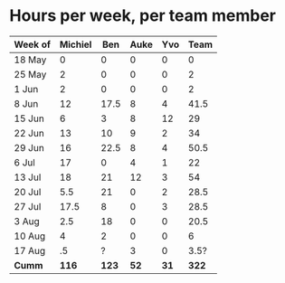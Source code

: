 # Hours per week, per team member

| Week of | Michiel | Ben  | Auke | Yvo  | Team |
|---------|---------|------|------|------|------|
| 18 May  |  0      |  0   |  0   |  0   |  0   |
| 25 May  |  2      |  0   |  0   |  0   |  2   |
|  1 Jun  |  2      |  0   |  0   |  0   |  2   |
|  8 Jun  | 12      | 17.5 |  8   |  4   | 41.5 |
| 15 Jun  |  6      |  3   |  8   | 12   | 29   |
| 22 Jun  | 13      | 10   |  9   |  2   | 34   |
| 29 Jun  | 16      | 22.5 |  8   |  4   | 50.5 |
|  6 Jul  | 17      |  0   |  4   |  1   | 22   |
| 13 Jul  | 18      | 21   | 12   |  3   | 54   |
| 20 Jul  |  5.5    | 21   |  0   |  2   | 28.5 |
| 27 Jul  | 17.5    |  8   |  0   |  3   | 28.5 |
|  3 Aug  |  2.5    | 18   |  0   |  0   | 20.5 |
| 10 Aug  |  4      |  2   |  0   |  0   |  6   |
| 17 Aug  |   .5    |  ?   |  3   |  0   |  3.5?|
| **Cumm**    | **116**   | **123** | **52**  | **31**  | **322** |

<!-- Michiel: 0+2+2+12+6+13+16+17+18+5.5+17.5+2.5+4+.5=116 -->
<!-- Ben: 0+0+0+17.5+3+10+22.5+0+21+21+8+18+2=123 -->
<!-- Auke: 0+0+0+8+8+9+8+4+12+0+0+0+0+3=52 -->
<!-- Yvo: 0+0+0+4+12+2+4+1+3+2+3+0+0+0=31 -->
<!-- Team: 0+2+2+41.5+29+34+50.5+22+54+28.5+28.5+20.5+6+3.5=322 -->
<!-- Bottom line: 116+123+52+31=322 -->
